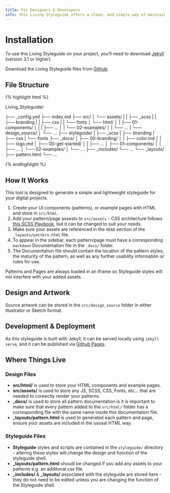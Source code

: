```yaml
---
title: For Designers & Developers
info: This Living Styleguide offers a clean, and simple way of maintaining visual design. All UI components (patterns) are built with an HTML foundation.
---
```


# Installation

To use this Living Styleguide on your project, you’ll need to download [Jekyll](http://jekyllrb.com/) (version 3.1 or higher).

Download the Living Styleguide files from [Github](https://github.com/matthewelsom/Living_Styleguide).

## File Structure

{% highlight html %}

Living_Styleguide/

├── _config.yml
├── index.md
├── src/
│   └── assets/
|   |   ├── _scss
|   |   ├── branding
|   |   ├── css
|   |   └── fonts
│   └── html/
│   |   ├── 01-components/
│   |   |   ├── ...
│   |   └── 02-examples/
│   |       └── ...
|   └── design_source/
│       └── ...
├── styleguide/
|   ├── _scss
|   ├── branding
|   ├── css
|   └── fonts
├── _docs/
│   ├── 00-branding/
│   |   ├── color.md
│   |   ├── logo.md
│   ├── 00-get-started/
│   |   ├── ...
│   ├── 01-components/
│   |   ├── ...
│   └── 02-examples/
│       └── ...
├── _includes/
    └── ...
└── _layouts/
    ├── pattern.html
    └── ...

{% endhighlight %}

## How It Works

This tool is designed to generate a simple and lightweight styleguide for your digital projects.  

1. Create your UI components (patterns), or example pages with HTML and store in `src/html`.
2. Add your pattern/page assests to `src/assets` - CSS architecture follows [this SCSS Playbook](http://matthewelsom.com/blog/simple-scss-playbook.html), but it can be changed to suit your needs.
3. Make sure your assets are referenced in the `HEAD` section of the `_layouts/pattern.html` file. 
4. To appear in the sidebar, each pattern/page must have a corresponding `markdown` Documentation file in the `_docs/` folder.
5. The Documentation file should contain the location of the pattern styles, the maturity of the pattern, as well as any further usability information or rules for use.

Patterns and Pages are always loaded in an iframe so Styleguide styles will not interfere with your added assets.

## Design and Artwork

Source artwork can be stored in the `src/design_source` folder in either Illustrator or Sketch format.

## Development & Deployment

As this styleguide is built with Jekyll, it can be served locally using `jekyll serve`, and it can be published via [Github Pages](https://pages.github.com/).

## Where Things Live

### Design Files

- **src/html/** is used to store your HTML components and example pages.
- **src/assets/** is used to store any JS, SCSS, CSS, Fonts, etc... that are needed to coreectly render your patterns.
- **_docs/** is used to store all pattern documentation is it is important to make sure that every pattern added to the `src/html/` folder has a corresponding file with the same name inside this documentation file.
- **_layouts/pattern.html** is used to generated each pattern and page, ensure your assets are included in the ususal HTML way.

### Styleguide Files

- **Styleguide** styles and scripts are contained in the `styleguide/` directory - altering these styles will change the design and function of the styleguide shell.
- **_layouts/pattern.html** shoudl be changed if you add any assets to your patterns e.g. an additonal css file.
- **_includes/** & **_layouts/** associated with the styleguide are stored here - they do not need to be edited unless you are changing the function of the Styleguide shell.